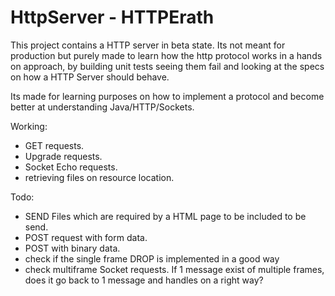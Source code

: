 # HttpServer - HTTPErath
This project contains a HTTP server in beta state.
Its not meant for production but purely made to learn how the http protocol works in a hands on approach, 
by building unit tests seeing them fail and looking at the specs on how a HTTP Server should behave.

Its made for learning purposes on how to implement a protocol and become better at understanding Java/HTTP/Sockets.

Working:
- GET requests.
- Upgrade requests.
- Socket Echo requests.
- retrieving files on resource location.

Todo:
- SEND Files which are required by a HTML page to be included to be send.
- POST request with form data.
- POST with binary data.
- check if the single frame DROP is implemented in a good way
- check multiframe Socket requests. If 1 message exist of multiple frames, does it go back to 1 message and handles on a right way?
